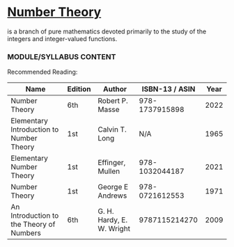 # [Number Theory](https://en.wikipedia.org/wiki/Number_theory) 
is a branch of pure mathematics devoted primarily to the study of the integers and integer-valued functions.

### MODULE/SYLLABUS CONTENT

Recommended Reading:

| **Name** | **Edition** | **Author** | **ISBN-13** / **ASIN** | **Year** |
|---|---|---|---|---|
| Number Theory | 6th | Robert P. Masse | 978-1737915898| 2022|
| Elementary Introduction to Number Theory | 1st | Calvin T. Long | N/A | 1965 |
| Elementary Number Theory  | 1st | Effinger, Mullen | 978-1032044187 | 2021 |
|  Number Theory  | 1st | George E Andrews | 978-0721612553 | 1971 |
| An Introduction to the Theory of Numbers| 6th | G. H. Hardy, E. W. Wright | 9787115214270 | 2009 |
